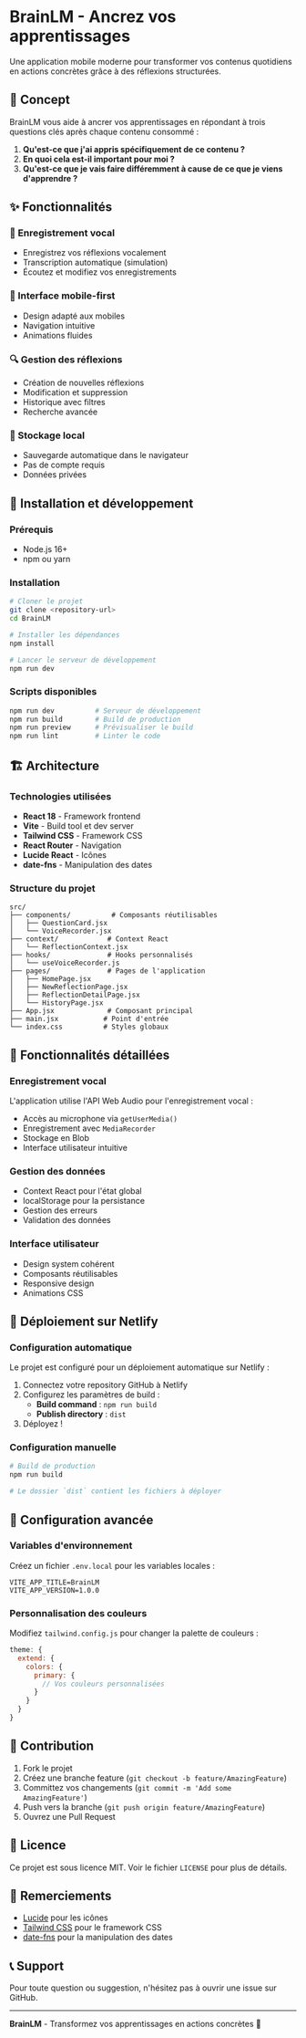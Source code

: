 # BrainLM - Ancrez vos apprentissages

Une application mobile moderne pour transformer vos contenus quotidiens en actions concrètes grâce à des réflexions structurées.

## 🎯 Concept

BrainLM vous aide à ancrer vos apprentissages en répondant à trois questions clés après chaque contenu consommé :

1. **Qu'est-ce que j'ai appris spécifiquement de ce contenu ?**
2. **En quoi cela est-il important pour moi ?**
3. **Qu'est-ce que je vais faire différemment à cause de ce que je viens d'apprendre ?**

## ✨ Fonctionnalités

### 🎤 Enregistrement vocal
- Enregistrez vos réflexions vocalement
- Transcription automatique (simulation)
- Écoutez et modifiez vos enregistrements

### 📱 Interface mobile-first
- Design adapté aux mobiles
- Navigation intuitive
- Animations fluides

### 🔍 Gestion des réflexions
- Création de nouvelles réflexions
- Modification et suppression
- Historique avec filtres
- Recherche avancée

### 💾 Stockage local
- Sauvegarde automatique dans le navigateur
- Pas de compte requis
- Données privées

## 🚀 Installation et développement

### Prérequis
- Node.js 16+ 
- npm ou yarn

### Installation
```bash
# Cloner le projet
git clone <repository-url>
cd BrainLM

# Installer les dépendances
npm install

# Lancer le serveur de développement
npm run dev
```

### Scripts disponibles
```bash
npm run dev          # Serveur de développement
npm run build        # Build de production
npm run preview      # Prévisualiser le build
npm run lint         # Linter le code
```

## 🏗️ Architecture

### Technologies utilisées
- **React 18** - Framework frontend
- **Vite** - Build tool et dev server
- **Tailwind CSS** - Framework CSS
- **React Router** - Navigation
- **Lucide React** - Icônes
- **date-fns** - Manipulation des dates

### Structure du projet
```
src/
├── components/          # Composants réutilisables
│   ├── QuestionCard.jsx
│   └── VoiceRecorder.jsx
├── context/            # Context React
│   └── ReflectionContext.jsx
├── hooks/              # Hooks personnalisés
│   └── useVoiceRecorder.js
├── pages/              # Pages de l'application
│   ├── HomePage.jsx
│   ├── NewReflectionPage.jsx
│   ├── ReflectionDetailPage.jsx
│   └── HistoryPage.jsx
├── App.jsx             # Composant principal
├── main.jsx           # Point d'entrée
└── index.css          # Styles globaux
```

## 📱 Fonctionnalités détaillées

### Enregistrement vocal
L'application utilise l'API Web Audio pour l'enregistrement vocal :
- Accès au microphone via `getUserMedia()`
- Enregistrement avec `MediaRecorder`
- Stockage en Blob
- Interface utilisateur intuitive

### Gestion des données
- Context React pour l'état global
- localStorage pour la persistance
- Gestion des erreurs
- Validation des données

### Interface utilisateur
- Design system cohérent
- Composants réutilisables
- Responsive design
- Animations CSS

## 🚀 Déploiement sur Netlify

### Configuration automatique
Le projet est configuré pour un déploiement automatique sur Netlify :

1. Connectez votre repository GitHub à Netlify
2. Configurez les paramètres de build :
   - **Build command** : `npm run build`
   - **Publish directory** : `dist`
3. Déployez !

### Configuration manuelle
```bash
# Build de production
npm run build

# Le dossier `dist` contient les fichiers à déployer
```

## 🔧 Configuration avancée

### Variables d'environnement
Créez un fichier `.env.local` pour les variables locales :
```env
VITE_APP_TITLE=BrainLM
VITE_APP_VERSION=1.0.0
```

### Personnalisation des couleurs
Modifiez `tailwind.config.js` pour changer la palette de couleurs :
```javascript
theme: {
  extend: {
    colors: {
      primary: {
        // Vos couleurs personnalisées
      }
    }
  }
}
```

## 🤝 Contribution

1. Fork le projet
2. Créez une branche feature (`git checkout -b feature/AmazingFeature`)
3. Committez vos changements (`git commit -m 'Add some AmazingFeature'`)
4. Push vers la branche (`git push origin feature/AmazingFeature`)
5. Ouvrez une Pull Request

## 📄 Licence

Ce projet est sous licence MIT. Voir le fichier `LICENSE` pour plus de détails.

## 🙏 Remerciements

- [Lucide](https://lucide.dev/) pour les icônes
- [Tailwind CSS](https://tailwindcss.com/) pour le framework CSS
- [date-fns](https://date-fns.org/) pour la manipulation des dates

## 📞 Support

Pour toute question ou suggestion, n'hésitez pas à ouvrir une issue sur GitHub.

---

**BrainLM** - Transformez vos apprentissages en actions concrètes 🚀
